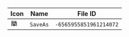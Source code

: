 | Icon | Name | File ID |
| ---  | ---  | ---     |
| ![](SaveAs.png) | `SaveAs` | `-6565955851961214072` |
